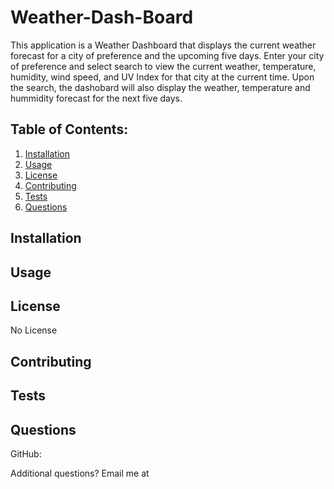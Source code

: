 # Weather-Dash-Board


This application is a Weather Dashboard that displays the current weather forecast for a city of preference and the upcoming five days. Enter your city of preference and select search to view the current weather, temperature, humidity, wind speed, and UV Index for that city at the current time. Upon the search, the dashobard will also display the weather, temperature and hummidity forecast for the next five days.


     
## Table of Contents:
1. [Installation](#installation)
2. [Usage](#usage)
3. [License](#license)
4. [Contributing](#contributing)
5. [Tests](#tests)
6. [Questions](#questions)

## Installation


## Usage


## License
No License

## Contributing


## Tests


## Questions
GitHub: [](https://github.com/)

Additional questions? Email me at 
   
